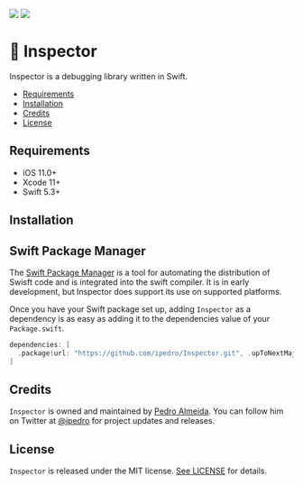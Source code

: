[![](https://img.shields.io/github/license/ipedro/inspector)](https://github.com/ipedro/Inspector/blob/develop/LICENSE) 
![](https://img.shields.io/github/v/tag/ipedro/inspector?label=spm)

# 🧬 Inspector
Inspector is a debugging library written in Swift.

* [Requirements](#requirements)
* [Installation](#installation)
* [Credits](#credits)
* [License](#license)

## Requirements

* iOS 11.0+
* Xcode 11+
* Swift 5.3+

## Installation

## Swift Package Manager

The [Swift Package Manager](https://swift.org/package-manager/) is a tool for automating the distribution of Swisft code and is integrated into the swift compiler. It is in early development, but Inspector does support its use on supported platforms.

Once you have your Swift package set up, adding `Inspector` as a dependency is as easy as adding it to the dependencies value of your `Package.swift`.

``` swift
dependencies: [
  .package(url: "https://github.com/ipedro/Inspector.git", .upToNextMajor(from: "1.0.0"))
]
```

## Credits

`Inspector` is owned and maintained by [Pedro Almeida](https://pedro.am). You can follow him on Twitter at [@ipedro](https://twitter.com/ipedro) for project updates and releases.

## License

`Inspector` is released under the MIT license. [See LICENSE](https://github.com/ipedro/Inspector/blob/master/LICENSE) for details.
